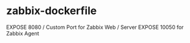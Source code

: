 # zabbix-dockerfile

EXPOSE 8080 / Custom Port for Zabbix Web / Server
EXPOSE 10050  for Zabbix Agent
